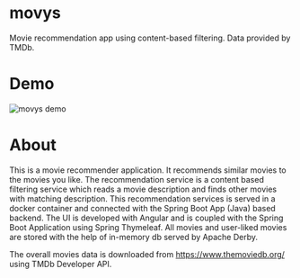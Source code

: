 # movys
Movie recommendation app using content-based filtering. Data provided by TMDb.


# Demo
![movys demo](demo/movys-demo.gif)


# About
This is a movie recommender application. It recommends similar movies to the movies you like.
The recommendation service is a content based filtering service which reads a movie description and finds other movies with matching description.
This recommendation services is served in a docker container and connected with the Spring Boot App (Java) based backend.
The UI is developed with Angular and is coupled with the Spring Boot Application using Spring Thymeleaf.
All movies and user-liked movies are stored with the help of in-memory db served by Apache Derby.

The overall movies data is downloaded from https://www.themoviedb.org/ using TMDb Developer API.
